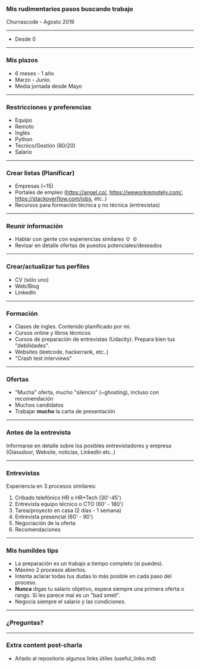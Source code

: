 ###  Mis rudimentarios pasos buscando trabajo

Churrascode - Agosto 2019

---

* Desde 0

---

### Mis plazos

* 6 meses - 1 año
* Marzo - Junio.
* Media jornada desde Mayo

---

### Restricciones y preferencias

- Equipo
- Remoto
- Inglés
- Python
- Tecnico/Gestión (80/20)
- Salario

---

### Crear listas (Planificar)

- Empresas (~15)
- Portales de empleo (https://angel.co/, https://weworkremotely.com/, https://stackoverflow.com/jobs, etc..)
- Recursos para formación técnica y no técnica (entrevistas)

---

### Reunir información

- Hablar con gente con experiencias similares &#8679; &#8679;
- Revisar en detalle ofertas de puestos potenciales/deseados

---

### Crear/actualizar tus perfiles

- CV (sólo uno)
- Web/Blog
- LinkedIn

---

### Formación

- Clases de ingles. Contenido planificado por mi.
- Cursos online y libros técnicos
- Cursos de preparación de entrevistas (Udacity). Prepara bien tus "debilidades".
- Websites (leetcode, hackerrank, etc..)
- "Crash test interviews"

---

### Ofertas

- "Mucha" oferta, mucho "silencio" (~ghosting), incluso con recomendación
- Muchos candidatos
- Trabajar **mucho** la carta de presentación

---

### Antes de la entrevista

Informarse en detalle sobre los posibles entrevistadores
y empresa (Glassdoor, Website, noticias, LinkedIn etc..)

---

### Entrevistas

Experiencia en 3 procesos similares:

1. Cribado telefónico HR o HR+Tech (30'-45')
1. Entrevista equipo técnico o CTO (60' - 180')
1. Tarea/proyecto en casa (2 días - 1 semana)
1. Entrevista presencial (60' - 90')
1. Negociación de la oferta
1. Recomendaciones

---

### Mis humildes tips

- La preparación es un trabajo a tiempo completo (si puedes).
- Máximo 2 procesos abiertos.
- Intenta aclarar todas tus dudas lo más posible en cada paso del proceso.
- **Nunca** digas tu salario objetivo, espera siempre una primera oferta o rango. Si les parece mal es un "bad smell".
- Negocia siempre el salario y las condiciones.

---

### ¿Preguntas?

---

### Extra content post-charla

* Añado al repositorio algunos links útiles (useful_links.md)
